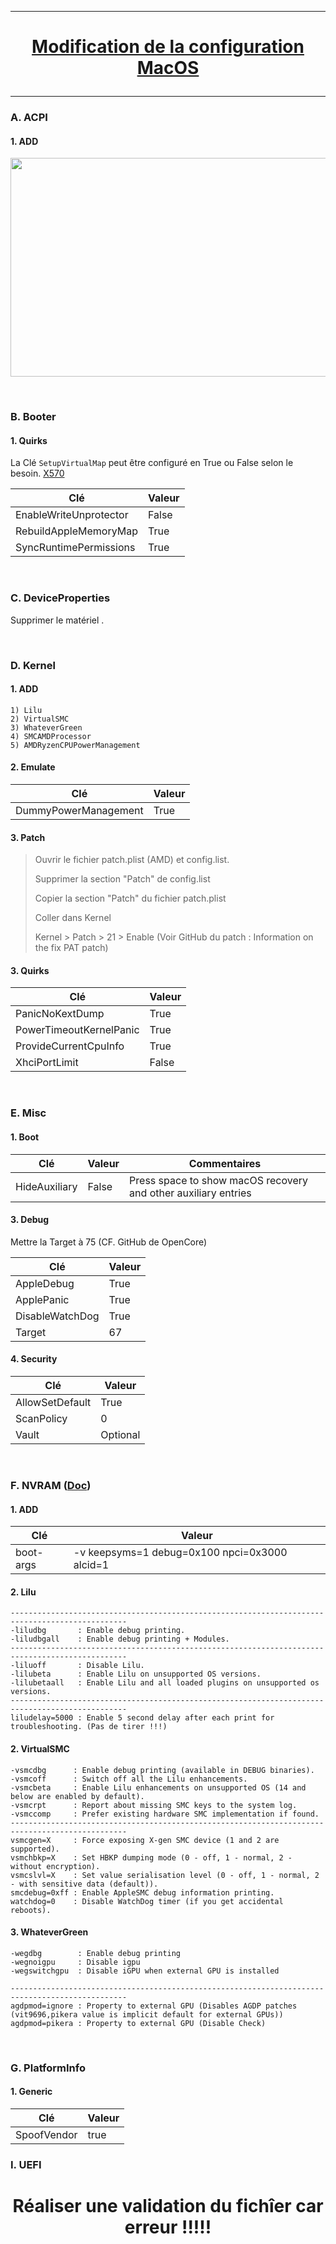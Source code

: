 --------------------------------------------------------------------------------------------------------------------------------------------------------------------------------
# <p align='center'> [Modification de la configuration MacOS](https://dortania.github.io/OpenCore-Install-Guide/AMD/zen.html#starting-point) </p>

--------------------------------------------------------------------------------------------------------------------------------------------------------------------------------

### A. ACPI
#### 1. ADD
<p align='center'> <img width="855" height="350" src=https://github.com/user-attachments/assets/a370413f-cb33-4d4b-894e-43f5527eb11a /> </p>

<br />

### B. Booter
#### 1. Quirks
La Clé `SetupVirtualMap` peut être configuré en True ou False selon le besoin. [X570](https://dortania.github.io/OpenCore-Install-Guide/AMD/zen.html#booter)

| Clé                     | Valeur |
| ----------------------- | ------ |
| EnableWriteUnprotector  | False  |
| RebuildAppleMemoryMap   | True   |
| SyncRuntimePermissions  | True   |

<br />

### C. DeviceProperties
Supprimer le matériel .

<br />

### D. Kernel
#### 1. ADD
```
1) Lilu
2) VirtualSMC
3) WhateverGreen
4) SMCAMDProcessor 
5) AMDRyzenCPUPowerManagement
```

#### 2. Emulate
| Clé                     | Valeur |
| ----------------------- | ------ |
| DummyPowerManagement    | True   |

#### 3. Patch
> Ouvrir le fichier patch.plist (AMD) et config.list.
>
> Supprimer la section "Patch" de config.list
>
> Copier la section "Patch" du fichier patch.plist
>
> Coller dans Kernel
>
> Kernel > Patch > 21 > Enable (Voir GitHub du patch : Information on the fix PAT patch)

#### 3. Quirks
| Clé                     | Valeur |
| ----------------------- | ------ |
| PanicNoKextDump         | True   |
| PowerTimeoutKernelPanic | True   |
| ProvideCurrentCpuInfo   | True   |
| XhciPortLimit           | False  |


<br />

### E. Misc
#### 1. Boot
| Clé                     | Valeur | Commentaires                                                   |
| ----------------------- | ------ | -------------------------------------------------------------- |
| HideAuxiliary           | False  | Press space to show macOS recovery and other auxiliary entries |

#### 3. Debug
Mettre la Target à 75 (CF. GitHub de OpenCore)

| Clé                     | Valeur |
| ----------------------- | ------ |
| AppleDebug              | True   |
| ApplePanic              | True   |
| DisableWatchDog         | True   |
| Target                  | 67     |


#### 4. Security

| Clé                     | Valeur   |
| ----------------------- | -------- |
| AllowSetDefault         | True     |
| ScanPolicy              | 0        |
| Vault                   | Optional |

<br />


### F. NVRAM ([Doc](https://github.com/dortania/OpenCore-Install-Guide/blob/master/troubleshooting/kernel-debugging.md))
#### 1. ADD 
| Clé                     | Valeur                                          |
| ----------------------- | ----------------------------------------------- |
| boot-args       	      |  -v keepsyms=1 debug=0x100 npci=0x3000 alcid=1  |



#### 2. Lilu
```
------------------------------------------------------------------------------------------------
-liludbg       : Enable debug printing.
-liludbgall    : Enable debug printing + Modules.
------------------------------------------------------------------------------------------------
-liluoff       : Disable Lilu.
-lilubeta      : Enable Lilu on unsupported OS versions.
-lilubetaall   : Enable Lilu and all loaded plugins on unsupported os versions.
------------------------------------------------------------------------------------------------
liludelay=5000 : Enable 5 second delay after each print for troubleshooting. (Pas de tirer !!!)
```

#### 2. VirtualSMC
```
-vsmcdbg      : Enable debug printing (available in DEBUG binaries).
-vsmcoff      : Switch off all the Lilu enhancements.
-vsmcbeta     : Enable Lilu enhancements on unsupported OS (14 and below are enabled by default).
-vsmcrpt      : Report about missing SMC keys to the system log.
-vsmccomp     : Prefer existing hardware SMC implementation if found.
------------------------------------------------------------------------------------------------
vsmcgen=X     : Force exposing X-gen SMC device (1 and 2 are supported).
vsmchbkp=X    : Set HBKP dumping mode (0 - off, 1 - normal, 2 - without encryption).
vsmcslvl=X    : Set value serialisation level (0 - off, 1 - normal, 2 - with sensitive data (default)).
smcdebug=0xff : Enable AppleSMC debug information printing.
watchdog=0    : Disable WatchDog timer (if you get accidental reboots).
```

#### 3. WhateverGreen
```
-wegdbg	       : Enable debug printing
-wegnoigpu     : Disable igpu
-wegswitchgpu  : Disable iGPU when external GPU is installed

------------------------------------------------------------------------------------------------
agdpmod=ignore : Property to external GPU (Disables AGDP patches (vit9696,pikera value is implicit default for external GPUs))
agdpmod=pikera : Property to external GPU (Disable Check)
```

<br />





### G. PlatformInfo
#### 1. Generic
| Clé                     | Valeur |
| ----------------------- | ------ |
| SpoofVendor      	      | true   |




### I. UEFI


# <p align='center'> Réaliser une validation du fichîer car erreur !!!!! </p>
